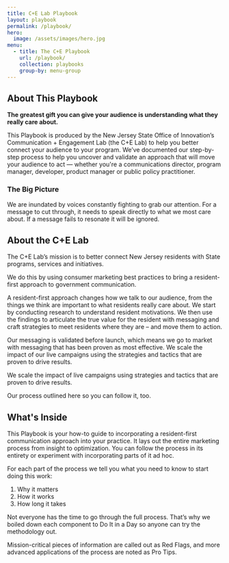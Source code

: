 ```yaml
---
title: C+E Lab Playbook
layout: playbook
permalink: /playbook/
hero:
  image: /assets/images/hero.jpg
menu:
  - title: The C+E Playbook
    url: /playbook/
    collection: playbooks
    group-by: menu-group
---
```


## About This Playbook

**The greatest gift you can give your audience is understanding what they really care about.**

This Playbook is produced by the New Jersey State Office of Innovation’s Communication + Engagement Lab (the C+E Lab) to help you better connect your audience to your program. We’ve documented our step-by-step process to help you uncover and validate an approach that will move your audience to act — whether you're a communications director, program manager, developer, product manager or public policy practitioner.

### The Big Picture

We are inundated by voices constantly fighting to grab our attention. For a message to cut through, it needs to speak directly to what we most care about. If a message fails to resonate it will be ignored.

## About the C+E Lab

The C+E Lab’s mission is to better connect New Jersey residents with State programs, services and initiatives.

We do this by using consumer marketing best practices to bring a resident-first approach to government communication.

A resident-first approach changes how we talk to our audience, from the things we think are important to what residents really care about.
We start by conducting research to understand resident motivations. We then use the findings to articulate the true value for the resident with messaging and craft strategies to meet residents where they are – and move them to action.

Our messaging is validated before launch, which means we go to market with messaging that has been proven as most effective. We scale the impact of our live campaigns using the strategies and tactics that are proven to drive results.

We scale the impact of live campaigns using strategies and tactics that are proven to drive results.

Our process outlined here so you can follow it, too.

## What's Inside

This Playbook is your how-to guide to incorporating a resident-first communication approach into your practice. It lays out the entire marketing process from insight to optimization. You can follow the process in its entirety or experiment with incorporating parts of it ad hoc.

For each part of the process we tell you what you need to know to start doing this work:

1. Why it matters
2. How it works
3. How long it takes

Not everyone has the time to go through the full process. That’s why we boiled down each component to Do It in a Day so anyone can try the methodology out.

Mission-critical pieces of information are called out as Red Flags, and more advanced applications of the process are noted as Pro Tips.
